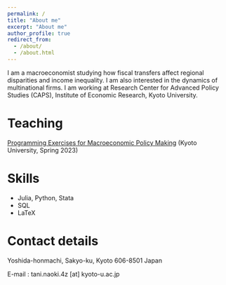 ```yaml
---
permalink: /
title: "About me"
excerpt: "About me"
author_profile: true
redirect_from: 
  - /about/
  - /about.html
---
```


I am a macroeconomist studying how fiscal transfers affect regional disparities and income inequality. I am also interested in the dynamics of multinational firms. I am working at Research Center for Advanced Policy Studies (CAPS), Institute of Economic Research, Kyoto University.

Teaching
======
[Programming Exercises for Macroeconomic Policy Making](https://github.com/Naoki-Tani/programming_lecture_kyoto_univ) (Kyoto University, Spring 2023)


Skills
======

  - Julia, Python, Stata
  - SQL
  - LaTeX

Contact details
======
Yoshida-honmachi, Sakyo-ku, Kyoto
606-8501 Japan

E-mail : tani.naoki.4z [at] kyoto-u.ac.jp
